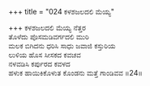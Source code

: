 +++
title = "024 ಕಳಶಜಲದಲಿ ಮೆಯ್ಯ"

+++
ಕಳಶಜಲದಲಿ ಮೆಯ್ಯ ನೆತ್ತರ   
ತೊಳೆದು ಪೊಸಮಡಿವರ್ಗದಲಿ ಮುರಿ   
ಮಲಕ ಬಿಗಿದನು ಧರಿಸಿ ಸಾಧು ಜವಾಜಿ ಕಸ್ತುರಿಯ   
ಲುಳಿಯ ಹೊಸ ಸೀಸಕದ ಕವಚವ   
ನಳವಡಿಸಿ ಕರ್ಪುರದ ಕವಳದ   
ಹಳುಕ ಹಾಯಿಕಿಕೊಳುತ ಕೊಂಡನು ಮತ್ತೆ ಗಾಂಡಿವವ       ॥24॥
